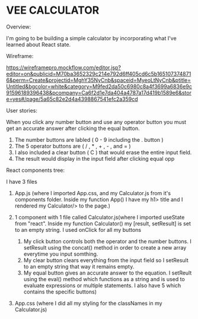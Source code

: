 # VEE CALCULATOR

Overview: 

I'm going to be building a simple calculator by incorporating what I've learned about React state.




Wireframe: 

https://wireframepro.mockflow.com/editor.jsp?editor=on&publicid=M70ba3652329c214e792d6ff405cd6c5b1651073748716&perm=Create&projectid=MghY35NyCnb&spaceid=MyeoLtNyCnb&ptitle=Untitled&bgcolor=white&category=M9fed2da50c6980c8a4f3699a6836e9c91596189396438&pcompany=Ca6f2d1e7da404a4787a17d419b1589e6&store=yes#/page/5a65c82e2d4a4398867541efc2a359cd




User stories: 

When you click any number button and use any operator button you must get an accurate answer after clicking the equal button.

1. The number buttons are labled ( 0 - 9 including the . button )
2. The 5 operator buttons are ( / , * , + , - , and = )
3. I also included a clear button ( C ) that would erase the entire input field.
4. The result would display in the input field after clicking equal opp




React components tree: 

I have 3 files
1. App.js  (where I imported App.css, and my Calculator.js from it's components folder. Inside my function App() I have my h1> title and I rendered my Calculator/> to the page.)

2. 1 component with 1 file called Calculator.js(where I imported useState from "react". Inside my function Calculator() my [result, setResult] is set to an empty string. I used onClick for all my buttons 
    1. My click button controls both the operator and the number buttons. I setResult using the concat() method in order to create a new array everytime you input somthing. 
    2. My clear button clears everything from the input field so I setResult to an empty string that way it remains empty.
    3. My equal button gives an accurate answer to the equation. I setReult using the eval() method which functions as a string and is used to evaluate expressions or multiple statements. I also have 5 <divs> which contains the specific buttons)

3. App.css  (where I did all my styling for the classNames in my Calculator.js)
